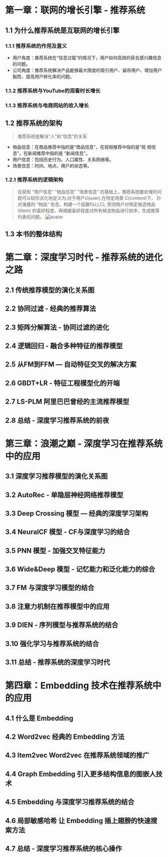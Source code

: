 # 第一章：联网的增长引擎 - 推荐系统
## 1.1 为什么推荐系统是互联网的增长引擎
### 1.1.1 推荐系统的作用及意义
- 用户角度：推荐系统在“信息过载”的情况下，用户如何高效的获去感兴趣信息的问题。
- 公司角度：推荐系统解决产品能够最大限度的吸引用户、留存用户、增加用户黏性、提高用户转化率的问题。
### 1.1.2 推荐系统与YouTube的观看时长增长
### 1.1.3 推荐系统与电商网站的收入增长
## 1.2 推荐系统的架构
> 推荐系统是解决“人”和“信息”的关系
- 物品信息：在商品推荐中指的是“商品信息”，在视频推荐中指的是“视 频信息”，在新闻推荐中指的是 “新闻信息”。
- 用户信息：包括历史行为、人口属性、关系网络等。
- 场景信息：时间、地点、用户的状态等。
### 1.2.1 推荐系统的逻辑架构
> 在获知 “用户信息” “物品信息” “场景信息” 的基础上，推荐系统要处理的问题可以较形式化地定义为:对于用户U(user),在特定场景 C(context)下， 针对海量的 “物品” 信息，构建一个函数f(U,I,C), 预测用户对特定候选物品I(item) 的喜好程度，再根据喜好程度对所有候选物品进行排序，生成推荐列表的问题。
![avatar](./images/1.3.jpg)

## 1.3 本书的整体结构

# 第二章：深度学习时代 - 推荐系统的进化之路
## 2.1 传统推荐模型的演化关系图
## 2.2 协同过滤 - 经典的推荐算法
## 2.3 矩阵分解算法 - 协同过滤的进化
## 2.4 逻辑回归 - 融合多种特征的推荐模型
## 2.5 从FM到FFM — 自动特征交叉的解决方案
## 2.6 GBDT+LR - 特征工程模型化的开端
## 2.7 LS-PLM 阿里巴巴曾经的主流推荐模型
## 2.8 总结 - 深度学习推荐系统的前夜

# 第三章：浪潮之巅 - 深度学习在推荐系统中的应用
## 3.1 深度学习推荐模型的演化关系图
## 3.2 AutoRec - 单隐层神经网络推荐模型
## 3.3 Deep Crossing 模型 — 经典的深度学习架构
## 3.4 NeuralCF 模型 - CF与深度学习的结合
## 3.5 PNN 模型 - 加强交叉特征能力
## 3.6 Wide&Deep 模型 - 记忆能力和泛化能力的综合
## 3.7 FM 与深度学习模型的结合
## 3.8 注意力机制在推荐模型中的应用
## 3.9 DIEN - 序列模型与推荐系统的结合
## 3.10 强化学习与推荐系统的结合
## 3.11 总结 - 推荐系统的深度学习时代

# 第四章：Embedding 技术在推荐系统中的应用
## 4.1 什么是 Embedding
## 4.2 Word2vec 经典的 Embedding 方法
## 4.3 Item2vec Word2vec 在推荐系统领域的推广
## 4.4 Graph Embedding 引入更多结构信息的图嵌人技术
## 4.5 Embedding 与深度学习推荐系统的结合
## 4.6 局部敏感哈希 让 Embedding 插上翅膀的快速搜索方法
## 4.7 总结 - 深度学习推荐系统的核心操作

